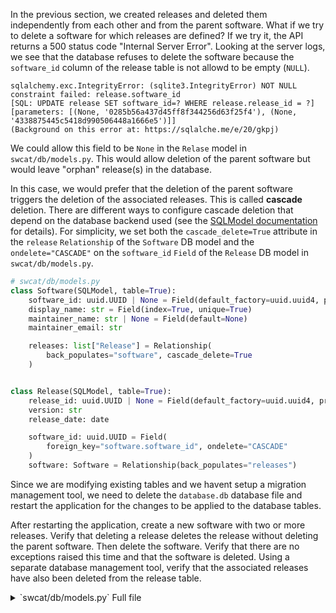 In the previous section, we created releases and deleted them independently from each other and from the parent software. What if we try to delete a software for which releases are defined? If we try it, the API returns a 500 status code "Internal Server Error". Looking at the server logs, we see that the database refuses to delete the software because the `software_id` column of the release table is not allowd to be empty (`NULL`).

```
sqlalchemy.exc.IntegrityError: (sqlite3.IntegrityError) NOT NULL constraint failed: release.software_id
[SQL: UPDATE release SET software_id=? WHERE release.release_id = ?]
[parameters: [(None, '0285b56a437d45ff8f344256d63f25f4'), (None, '4338875445c5418d990506448a1666e5')]]
(Background on this error at: https://sqlalche.me/e/20/gkpj)
```

We could allow this field to be `None` in the `Relase` model in `swcat/db/models.py`. This would allow deletion of the parent software but would leave "orphan" release(s) in the database.

In this case, we would prefer that the deletion of the parent software triggers the deletion of the associated releases. This is called **cascade** deletion. There are different ways to configure cascade deletion that depend on the database backend used (see the [SQLModel documentation](https://sqlmodel.tiangolo.com/tutorial/relationship-attributes/cascade-delete-relationships/) for details). For simplicity, we set both the `cascade_delete=True` attribute in the `release` `Relationship` of the `Software` DB model and the `ondelete="CASCADE"` on the `software_id` `Field` of the `Release` DB model in `swcat/db/models.py`.

```python
# swcat/db/models.py
class Software(SQLModel, table=True):
    software_id: uuid.UUID | None = Field(default_factory=uuid.uuid4, primary_key=True)
    display_name: str = Field(index=True, unique=True)
    maintainer_name: str | None = Field(default=None)
    maintainer_email: str

    releases: list["Release"] = Relationship(
        back_populates="software", cascade_delete=True
    )


class Release(SQLModel, table=True):
    release_id: uuid.UUID | None = Field(default_factory=uuid.uuid4, primary_key=True)
    version: str
    release_date: date

    software_id: uuid.UUID = Field(
        foreign_key="software.software_id", ondelete="CASCADE"
    )
    software: Software = Relationship(back_populates="releases")
```

Since we are modifying existing tables and we havent setup a migration management tool, we need to delete the `database.db` database file and restart the application for the changes to be applied to the database tables.

After restarting the application, create a new software with two or more releases. Verify that deleting a release deletes the release without deleting the parent software. Then delete the software. Verify that there are no exceptions raised this time and that the software is deleted. Using a separate database management tool, verify that the associated releases have also been deleted from the release table.

<details>
<summary>`swcat/db/models.py` Full file</summary>

```python
from datetime import date
import uuid

from sqlmodel import Field
from sqlmodel import Relationship
from sqlmodel import SQLModel


class Software(SQLModel, table=True):
    software_id: uuid.UUID | None = Field(default_factory=uuid.uuid4, primary_key=True)
    display_name: str = Field(index=True, unique=True)
    maintainer_name: str | None = Field(default=None)
    maintainer_email: str

    releases: list["Release"] = Relationship(
        back_populates="software", cascade_delete=True
    )


class Release(SQLModel, table=True):
    release_id: uuid.UUID | None = Field(default_factory=uuid.uuid4, primary_key=True)
    version: str
    release_date: date

    software_id: uuid.UUID = Field(
        foreign_key="software.software_id", ondelete="CASCADE"
    )
    software: Software = Relationship(back_populates="releases")
```

</details>